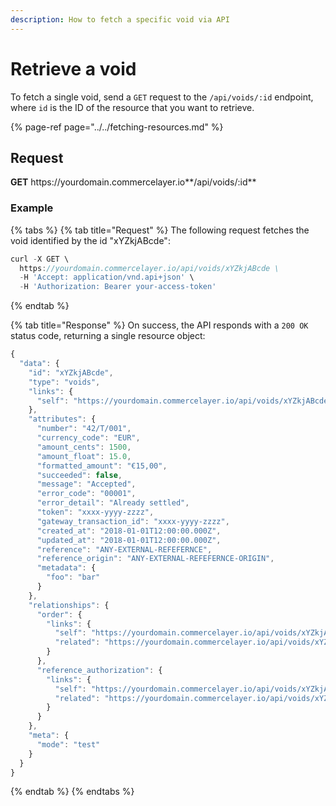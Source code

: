 ```yaml
---
description: How to fetch a specific void via API
---
```


# Retrieve a void

To fetch a single void, send a `GET` request to the `/api/voids/:id` endpoint, where `id` is the ID of the resource that you want to retrieve.

{% page-ref page="../../fetching-resources.md" %}

## Request

**GET** https://<i></i>yourdomain.commercelayer.io**/api/voids/:id**

### **Example**

{% tabs %}
{% tab title="Request" %}
The following request fetches the void identified by the id "xYZkjABcde":

```javascript
curl -X GET \
  https://yourdomain.commercelayer.io/api/voids/xYZkjABcde \
  -H 'Accept: application/vnd.api+json' \
  -H 'Authorization: Bearer your-access-token'
```
{% endtab %}

{% tab title="Response" %}
On success, the API responds with a `200 OK` status code, returning a single resource object:

```javascript
{
  "data": {
    "id": "xYZkjABcde",
    "type": "voids",
    "links": {
      "self": "https://yourdomain.commercelayer.io/api/voids/xYZkjABcde"
    },
    "attributes": {
      "number": "42/T/001",
      "currency_code": "EUR",
      "amount_cents": 1500,
      "amount_float": 15.0,
      "formatted_amount": "€15,00",
      "succeeded": false,
      "message": "Accepted",
      "error_code": "00001",
      "error_detail": "Already settled",
      "token": "xxxx-yyyy-zzzz",
      "gateway_transaction_id": "xxxx-yyyy-zzzz",
      "created_at": "2018-01-01T12:00:00.000Z",
      "updated_at": "2018-01-01T12:00:00.000Z",
      "reference": "ANY-EXTERNAL-REFEFERNCE",
      "reference_origin": "ANY-EXTERNAL-REFEFERNCE-ORIGIN",
      "metadata": {
        "foo": "bar"
      }
    },
    "relationships": {
      "order": {
        "links": {
          "self": "https://yourdomain.commercelayer.io/api/voids/xYZkjABcde/relationships/order",
          "related": "https://yourdomain.commercelayer.io/api/voids/xYZkjABcde/order"
        }
      },
      "reference_authorization": {
        "links": {
          "self": "https://yourdomain.commercelayer.io/api/voids/xYZkjABcde/relationships/reference_authorization",
          "related": "https://yourdomain.commercelayer.io/api/voids/xYZkjABcde/reference_authorization"
        }
      }
    },
    "meta": {
      "mode": "test"
    }
  }
}
```
{% endtab %}
{% endtabs %}

